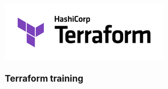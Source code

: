 <div class="sub-home-header">

![logo](../_assets/media/Terraform_PrimaryLogo_Color_RGB.svg ':class=logo :id=terraform-logo')

# Terraform training

</div>